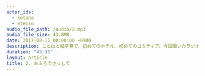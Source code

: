 ```yaml
---
actor_ids:
  - kotoha
  - eteiso
audio_file_path: /audio/2.mp3
audio_file_size: 43.8MB
date: 2017-08-11 00:00:00 +0900
description: ことはと絵亭奏で、初めてのホテル、初めてのコミティア、今回聞いたラジオについて話しました。
duration: "45:35"
layout: article
title: 2. おふろでさっして
---
```


